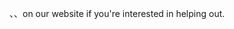 、、on our website if you're interested in helping out.

[1]: https://raw.githubusercontent.com/python-discord/branding/main/logos/badge/badge_github.svg
[2]: https://discord.gg/python
[3]: https://github.com/python-discord/bot/actions/workflows/main.yml/badge.svg?branch=main
[4]: https://github.com/python-discord/bot/actions/workflows/main.yml?query=branch%3Amain
